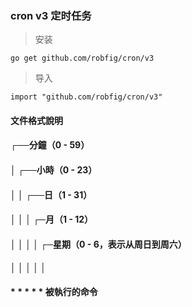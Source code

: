 ### cron v3 定时任务

> 安装

```
go get github.com/robfig/cron/v3
```
> 导入
```
import "github.com/robfig/cron/v3"
```

#### 文件格式說明
#### ┌──分鐘（0 - 59）
#### │  ┌──小時（0 - 23）
#### │  │  ┌──日（1 - 31）
#### │  │  │  ┌─月（1 - 12）
#### │  │  │  │  ┌─星期（0 - 6，表示从周日到周六）
#### │  │  │  │  │
#### *  *   *  *  * 被執行的命令